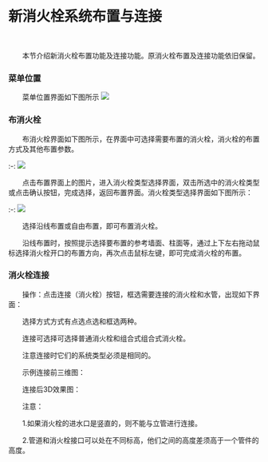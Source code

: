 # 新消火栓系统布置与连接
<br/>

&emsp;&emsp;本节介绍新消火栓布置功能及连接功能。原消火栓布置及连接功能依旧保留。
### 菜单位置
&emsp;&emsp;菜单位置界面如下图所示
![](.topwrite/assets/image_1658973813101.png)

### 布消火栓

&emsp;&emsp;布消火栓界面如下图所示，在界面中可选择需要布置的消火栓，消火栓的布置方式及其他布置参数。

:-: ![](.topwrite/assets/image_1658974123237.png)

&emsp;&emsp;点击布置界面上的图片，进入消火栓类型选择界面，双击所选中的消火栓类型或点击确认按钮，完成选择，返回布置界面。消火栓类型选择界面如下图所示：

:-: ![](.topwrite/assets/image_1658974273847.png)

&emsp;&emsp;选择沿线布置或自由布置，即可布置消火栓。

&emsp;&emsp;沿线布置时，按照提示选择要布置的参考墙面、柱面等，通过上下左右拖动鼠标选择消火栓开口的布置方向，再次点击鼠标左键，即可完成消火栓的布置。

### 消火栓连接
&emsp;&emsp;操作：点击连接（消火栓）按钮，框选需要连接的消火栓和水管，出现如下界面：


&emsp;&emsp;选择方式方式有点选点选和框选两种。

&emsp;&emsp;连接可选择可选择普通消火栓和组合式组合式消火栓。

&emsp;&emsp;注意连接时它们的系统类型必须是相同的。

&emsp;&emsp;示例连接前三维图：



&emsp;&emsp;连接后3D效果图：



&emsp;&emsp;注意：

&emsp;&emsp;1.如果消火栓的进水口是竖直的，则不能与立管进行连接。

&emsp;&emsp;2.管道和消火栓接口可以处在不同标高，他们之间的高度差须高于一个管件的高度。

 







